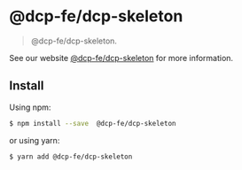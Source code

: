# @dcp-fe/dcp-skeleton

> @dcp-fe/dcp-skeleton.

See our website [@dcp-fe/dcp-skeleton](https://procomponent.ant.design/) for more information.

## Install

Using npm:

```bash
$ npm install --save  @dcp-fe/dcp-skeleton
```

or using yarn:

```bash
$ yarn add @dcp-fe/dcp-skeleton
```
